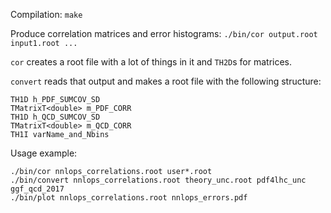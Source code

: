 Compilation: `make`

Produce correlation matrices and error histograms:
`./bin/cor output.root input1.root ...`

`cor` creates a root file with a lot of things in it and `TH2D`s for matrices.

`convert` reads that output and makes a root file with the following structure:
```
TH1D h_PDF_SUMCOV_SD
TMatrixT<double> m_PDF_CORR
TH1D h_QCD_SUMCOV_SD
TMatrixT<double> m_QCD_CORR
TH1I varName_and_Nbins
```

Usage example:
```
./bin/cor nnlops_correlations.root user*.root
./bin/convert nnlops_correlations.root theory_unc.root pdf4lhc_unc ggf_qcd_2017
./bin/plot nnlops_correlations.root nnlops_errors.pdf
```

